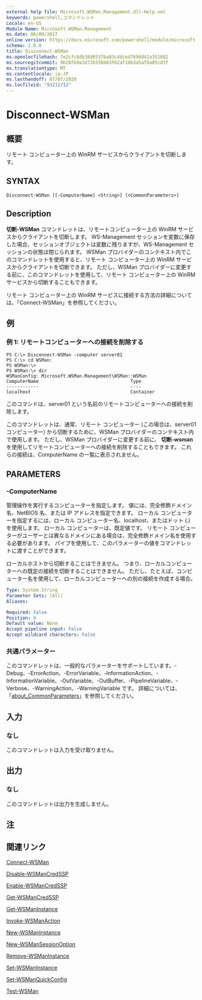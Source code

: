 ```yaml
---
external help file: Microsoft.WSMan.Management.dll-Help.xml
keywords: powershell,コマンドレット
Locale: en-US
Module Name: Microsoft.WSMan.Management
ms.date: 06/09/2017
online version: https://docs.microsoft.com/powershell/module/microsoft.wsman.management/disconnect-wsman?view=powershell-7.1&WT.mc_id=ps-gethelp
schema: 2.0.0
title: Disconnect-WSMan
ms.openlocfilehash: 7e2cfc6db38d6537ba83c4dced769dd41a351602
ms.sourcegitcommit: 9b28fb9a3d72655bb63f62af18b3a5af6a05cd3f
ms.translationtype: MT
ms.contentlocale: ja-JP
ms.lasthandoff: 07/07/2020
ms.locfileid: "93211712"
---
```

# Disconnect-WSMan

## 概要
リモート コンピューター上の WinRM サービスからクライアントを切断します。

## SYNTAX

```
Disconnect-WSMan [[-ComputerName] <String>] [<CommonParameters>]
```

## Description
**切断-WSMan** コマンドレットは、リモートコンピューター上の WinRM サービスからクライアントを切断します。
WS-Management セッションを変数に保存した場合、セッションオブジェクトは変数に残りますが、WS-Management セッションの状態は閉じられます。
WSMan プロバイダーのコンテキスト内でこのコマンドレットを使用すると、リモート コンピューター上の WinRM サービスからクライアントを切断できます。
ただし、WSMan プロバイダーに変更する前に、このコマンドレットを使用して、リモート コンピューター上の WinRM サービスから切断することもできます。

リモート コンピューター上の WinRM サービスに接続する方法の詳細については、「Connect-WSMan」を参照してください。

## 例

### 例 1: リモートコンピューターへの接続を削除する

```
PS C:\> Disconnect-WSMan -computer server01
PS C:\> cd WSMan:
PS WSMan:\>
PS WSMan:\> dir
WSManConfig: Microsoft.WSMan.Management\WSMan::WSMan
ComputerName                                  Type
------------                                  ----
localhost                                     Container
```

このコマンドは、server01 という名前のリモートコンピューターへの接続を削除します。

このコマンドレットは、通常、リモート コンピューター (この場合は、server01 コンピューター) から切断するために、WSMan プロバイダーのコンテキスト内で使用します。
ただし、WSMan プロバイダーに変更する前に、 **切断-wsman** を使用してリモートコンピューターへの接続を削除することもできます。
これらの接続は、ComputerName の一覧に表示されません。

## PARAMETERS

### -ComputerName
管理操作を実行するコンピューターを指定します。
値には、完全修飾ドメイン名、NetBIOS 名、または IP アドレスを指定できます。
ローカル コンピューターを指定するには、ローカル コンピューター名、localhost、またはドット (.) を使用します。
ローカル コンピューターは、既定値です。
リモート コンピューターがユーザーとは異なるドメインにある場合は、完全修飾ドメイン名を使用する必要があります。
パイプを使用して、このパラメーターの値をコマンドレットに渡すことができます。

ローカルホストから切断することはできません。
つまり、ローカルコンピューターへの既定の接続を切断することはできません。
ただし、たとえば、コンピューター名を使用して、ローカルコンピューターへの別の接続を作成する場合。

```yaml
Type: System.String
Parameter Sets: (All)
Aliases:

Required: False
Position: 0
Default value: None
Accept pipeline input: False
Accept wildcard characters: False
```

### 共通パラメーター
このコマンドレットは、一般的なパラメーターをサポートしています。-Debug、-ErrorAction、-ErrorVariable、-InformationAction、-InformationVariable、-OutVariable、-OutBuffer、-PipelineVariable、-Verbose、-WarningAction、-WarningVariable です。 詳細については、「[about_CommonParameters](https://go.microsoft.com/fwlink/?LinkID=113216)」を参照してください。

## 入力

### なし
このコマンドレットは入力を受け取りません。

## 出力

### なし
このコマンドレットは出力を生成しません。

## 注

## 関連リンク

[Connect-WSMan](Connect-WSMan.md)

[Disable-WSManCredSSP](Disable-WSManCredSSP.md)

[Enable-WSManCredSSP](Enable-WSManCredSSP.md)

[Get-WSManCredSSP](Get-WSManCredSSP.md)

[Get-WSManInstance](Get-WSManInstance.md)

[Invoke-WSManAction](Invoke-WSManAction.md)

[New-WSManInstance](New-WSManInstance.md)

[New-WSManSessionOption](New-WSManSessionOption.md)

[Remove-WSManInstance](Remove-WSManInstance.md)

[Set-WSManInstance](Set-WSManInstance.md)

[Set-WSManQuickConfig](Set-WSManQuickConfig.md)

[Test-WSMan](Test-WSMan.md)

